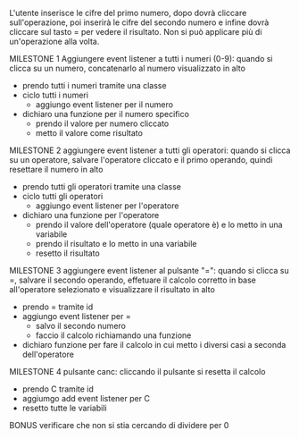L'utente inserisce le cifre del primo numero, dopo dovrà cliccare sull'operazione, poi inserirà le cifre del secondo numero e infine dovrà cliccare sul tasto = per vedere il risultato. Non si può applicare più di un'operazione alla volta.

MILESTONE 1
Aggiungere event listener a tutti i numeri (0-9): quando si clicca su un numero, concatenarlo al numero visualizzato in alto
- prendo tutti i numeri tramite una classe
- ciclo tutti i numeri 
    - aggiungo event listener per il numero 
- dichiaro una funzione per il numero specifico
    - prendo il valore per numero cliccato
    - metto il valore come risultato

MILESTONE 2
aggiungere event listener a tutti gli operatori: quando si clicca su un operatore, salvare l'operatore cliccato e il primo operando, quindi resettare il numero in alto
- prendo tutti gli operatori tramite una classe
- ciclo tutti gli operatori
    - aggiungo event listener per l'operatore 
- dichiaro una funzione per l'operatore
    - prendo il valore dell'operatore (quale operatore è) e lo metto in una variabile
    - prendo il risultato e lo metto in una variabile
    - resetto il risultato

MILESTONE 3
aggiungere event listener al pulsante "=": quando si clicca su =, salvare il secondo operando, effetuare il calcolo corretto in base all'operatore selezionato e visualizzare il risultato in alto
- prendo = tramite id
- aggiungo event listener per =
    - salvo il secondo numero
    - faccio il calcolo richiamando una funzione 
- dichiaro funzione per fare il calcolo in cui metto i diversi casi a seconda dell'operatore


MILESTONE 4
pulsante canc: cliccando il pulsante si resetta il calcolo
- prendo C tramite id
- aggiumgo add event listener per C
- resetto tutte le variabili

BONUS
verificare che non si stia cercando di dividere per 0